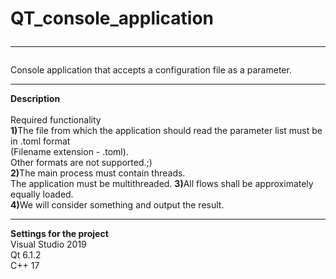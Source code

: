 # QT_console_application<br><hr>
Console application that accepts a configuration file as a parameter.<br><hr>
<b>Description<br></b><br>
Required functionality<br>
<b>1)</b>The file from which the application should read the parameter list must be in .toml format<br> (Filename extension - .toml).<br> Other formats are not supported.;)<br>
<b>2)</b>The main process must contain threads.<br> The application must be multithreaded.
<b>3)</b>All flows shall be approximately equally loaded.<br>
<b>4)</b>We will consider something and output the result.<br><hr>

<b>Settings for the project</b><br>
Visual Studio 2019<br>
Qt 6.1.2<br>
C++ 17<br>
